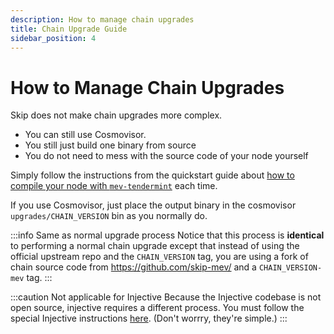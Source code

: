 ```yaml
---
description: How to manage chain upgrades
title: Chain Upgrade Guide
sidebar_position: 4
---
```


# How to Manage Chain Upgrades

Skip does not make chain upgrades more complex.

- You can still use Cosmovisor.
- You still just build one binary from source
- You do not need to mess with the source code of your node yourself

Simply follow the instructions from the quickstart guide about [how to compile your node with `mev-tendermint`](quickstart#2-compile-your-node-with-mev-tendermint) each time.

If you use Cosmovisor, just place the output binary in the cosmovisor `upgrades/CHAIN_VERSION` bin as you normally do.

:::info Same as normal upgrade process
Notice that this process is **identical** to performing a normal chain upgrade except that instead of using the official upstream repo and the `CHAIN_VERSION` tag, you are using a fork of chain source code from https://github.com/skip-mev/ and a `CHAIN_VERSION-mev` tag.
:::

:::caution Not applicable for Injective
Because the Injective codebase is not open source, injective requires a different process. You must follow the special Injective instructions [here](injective-build). (Don't worrry, they're simple.)
:::
